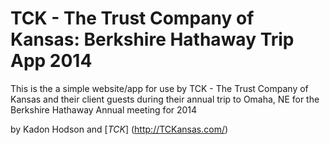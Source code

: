 # TCK - The Trust Company of Kansas: Berkshire Hathaway Trip App 2014

This is the a simple website/app for use by
TCK - The Trust Company of Kansas and their client guests during
their annual trip to Omaha, NE for the Berkshire Hathaway 
Annual meeting for 2014

by Kadon Hodson and [*TCK*] (http://TCKansas.com/)